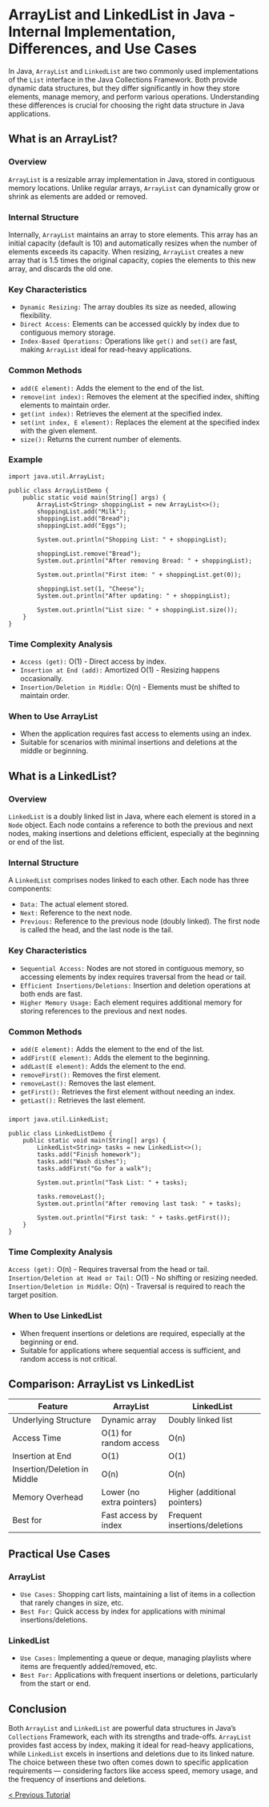 # ArrayList and LinkedList in Java - Internal Implementation, Differences, and Use Cases
In Java, `ArrayList` and `LinkedList` are two commonly used implementations of the `List` interface in the Java Collections Framework. Both provide dynamic data structures, but they differ significantly in how they store elements, manage memory, and perform various operations. Understanding these differences is crucial for choosing the right data structure in Java applications.

## What is an ArrayList?
### Overview
`ArrayList` is a resizable array implementation in Java, stored in contiguous memory locations. Unlike regular arrays, `ArrayList` can dynamically grow or shrink as elements are added or removed.

### Internal Structure
Internally, `ArrayList` maintains an array to store elements. This array has an initial capacity (default is 10) and automatically resizes when the number of elements exceeds its capacity. When resizing, `ArrayList` creates a new array that is 1.5 times the original capacity, copies the elements to this new array, and discards the old one.

### Key Characteristics
* `Dynamic Resizing:` The array doubles its size as needed, allowing flexibility.
* `Direct Access:` Elements can be accessed quickly by index due to contiguous memory storage.
* `Index-Based Operations:` Operations like `get()` and `set()` are fast, making `ArrayList` ideal for read-heavy applications.

### Common Methods
* `add(E element):` Adds the element to the end of the list.
* `remove(int index):` Removes the element at the specified index, shifting elements to maintain order.
* `get(int index):` Retrieves the element at the specified index.
* `set(int index, E element):` Replaces the element at the specified index with the given element.
* `size():` Returns the current number of elements.

### Example
```
import java.util.ArrayList;

public class ArrayListDemo {
    public static void main(String[] args) {
        ArrayList<String> shoppingList = new ArrayList<>();
        shoppingList.add("Milk");
        shoppingList.add("Bread");
        shoppingList.add("Eggs");

        System.out.println("Shopping List: " + shoppingList);

        shoppingList.remove("Bread");
        System.out.println("After removing Bread: " + shoppingList);

        System.out.println("First item: " + shoppingList.get(0));

        shoppingList.set(1, "Cheese");
        System.out.println("After updating: " + shoppingList);

        System.out.println("List size: " + shoppingList.size());
    }
}
```

### Time Complexity Analysis
* `Access (get):` O(1) - Direct access by index.
* `Insertion at End (add):` Amortized O(1) - Resizing happens occasionally.
* `Insertion/Deletion in Middle:` O(n) - Elements must be shifted to maintain order.

### When to Use ArrayList
* When the application requires fast access to elements using an index.
* Suitable for scenarios with minimal insertions and deletions at the middle or beginning.

## What is a LinkedList?
### Overview
`LinkedList` is a doubly linked list in Java, where each element is stored in a `Node` object. Each node contains a reference to both the previous and next nodes, making insertions and deletions efficient, especially at the beginning or end of the list.

### Internal Structure
A `LinkedList` comprises nodes linked to each other. Each node has three components:
* `Data:` The actual element stored.
* `Next:` Reference to the next node.
* `Previous:` Reference to the previous node (doubly linked).
The first node is called the head, and the last node is the tail.

### Key Characteristics
* `Sequential Access:` Nodes are not stored in contiguous memory, so accessing elements by index requires traversal from the head or tail.
* `Efficient Insertions/Deletions:` Insertion and deletion operations at both ends are fast.
* `Higher Memory Usage:` Each element requires additional memory for storing references to the previous and next nodes.

### Common Methods
* `add(E element):` Adds the element to the end of the list.
* `addFirst(E element):` Adds the element to the beginning.
* `addLast(E element):` Adds the element to the end.
* `removeFirst():` Removes the first element.
* `removeLast():` Removes the last element.
* `getFirst():` Retrieves the first element without needing an index.
* `getLast():` Retrieves the last element.

###
```
import java.util.LinkedList;

public class LinkedListDemo {
    public static void main(String[] args) {
        LinkedList<String> tasks = new LinkedList<>();
        tasks.add("Finish homework");
        tasks.add("Wash dishes");
        tasks.addFirst("Go for a walk");

        System.out.println("Task List: " + tasks);

        tasks.removeLast();
        System.out.println("After removing last task: " + tasks);

        System.out.println("First task: " + tasks.getFirst());
    }
}
```

### Time Complexity Analysis
`Access (get):` O(n) - Requires traversal from the head or tail.
`Insertion/Deletion at Head or Tail:` O(1) - No shifting or resizing needed.
`Insertion/Deletion in Middle:` O(n) - Traversal is required to reach the target position.

### When to Use LinkedList
* When frequent insertions or deletions are required, especially at the beginning or end.
* Suitable for applications where sequential access is sufficient, and random access is not critical.

## Comparison: ArrayList vs LinkedList
| Feature | ArrayList | LinkedList |
| ----------------|-------|-------|
|    Underlying Structure     |  Dynamic array  |  Doubly linked list  |
|    Access Time     |  O(1) for random access  |  O(n)  |
|    Insertion at End    |  O(1)  |  O(1)  |
|    Insertion/Deletion in Middle      |  O(n)  |  O(n)  |
|    Memory Overhead     |  Lower (no extra pointers)  |  Higher (additional pointers)  |
|    Best for    |  Fast access by index  |  Frequent insertions/deletions  |

## Practical Use Cases
### ArrayList
* `Use Cases:` Shopping cart lists, maintaining a list of items in a collection that rarely changes in size, etc.
* `Best For:` Quick access by index for applications with minimal insertions/deletions.

### LinkedList
* `Use Cases:` Implementing a queue or deque, managing playlists where items are frequently added/removed, etc.
* `Best For:` Applications with frequent insertions or deletions, particularly from the start or end.

## Conclusion
Both `ArrayList` and `LinkedList` are powerful data structures in Java’s `Collections` Framework, each with its strengths and trade-offs. `ArrayList` provides fast access by index, making it ideal for read-heavy applications, while `LinkedList` excels in insertions and deletions due to its linked nature. The choice between these two often comes down to specific application requirements — considering factors like access speed, memory usage, and the frequency of insertions and deletions.

[< Previous Tutorial](https://github.com/nakulmitra/java-tutorial/blob/master/java-collections-framework/list.md)